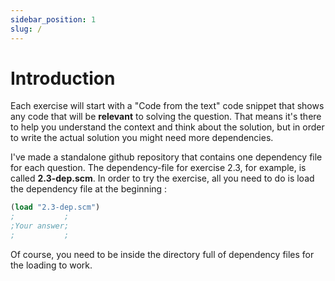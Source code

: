 ```yaml
---
sidebar_position: 1
slug: /
---
```

# Introduction

Each exercise will start with a "Code from the text" code snippet that shows any code that will be **relevant** to solving the question. That means it's there to help you understand the context and think about the solution, but in order to write the actual solution you might need more dependencies. 

I've made a standalone github repository that contains one dependency file for each question. The dependency-file for exercise 2.3, for example, is called **2.3-dep.scm**. In order to try the exercise, all you need to do is load the dependency file at the beginning :

```scheme
(load "2.3-dep.scm")
;           ;
;Your answer;
;           ;
```

Of course, you need to be inside the directory full of dependency files for the loading to work.


